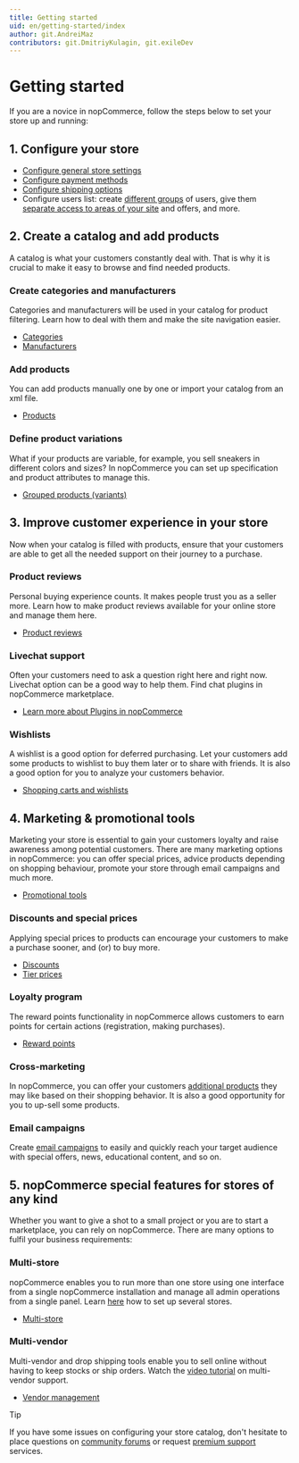 ```yaml
---
title: Getting started
uid: en/getting-started/index
author: git.AndreiMaz
contributors: git.DmitriyKulagin, git.exileDev
---
```


# Getting started

If you are a novice in nopCommerce, follow the steps below to set your store up and running:

## 1. Configure your store

- [Configure general store settings](xref:en/getting-started/advanced-configuration/your-store-information)
- [Configure payment methods](xref:en/getting-started/configure-payments/payment-methods/index)
- [Configure shipping options](xref:en/getting-started/configure-shipping/index)
- Configure users list: create [different groups](xref:en/running-your-store/customer-management/customer-roles) of users, give them [separate access to areas of your site](xref:en/running-your-store/customer-management/access-control-list) and offers, and more.

## 2. Create a catalog and add products

A catalog is what your customers constantly deal with. That is why it is crucial to make it easy to browse and find needed products.

### Create categories and manufacturers

Categories and manufacturers  will be used in your catalog for product filtering. Learn how to deal with them and make the site navigation easier.

* [Categories](xref:en/running-your-store/catalog/categories)
* [Manufacturers](xref:en/running-your-store/catalog/manufacturers)

### Add products

You can add products manually one by one or import your catalog from an xml file.

* [Products](xref:en/running-your-store/catalog/products/index)

### Define product variations

What if your products are variable, for example, you sell sneakers in different colors and sizes? In nopCommerce you can set up specification and product attributes to manage this.

* [Grouped products (variants)](xref:en/running-your-store/catalog/products/grouped-products-variants)

## 3. Improve customer experience in your store

Now when your catalog is filled with products, ensure that your customers are able to get all the needed support on their journey to a purchase.

### Product reviews

Personal buying experience counts. It makes people trust you as a seller more. Learn how to make product reviews available for your online store and manage them here.

* [Product reviews](xref:en/running-your-store/catalog/products/product-reviews)

### Livechat support

Often your customers need to ask a question right here and right now. Livechat option can be a good way to help them. Find chat plugins in nopCommerce marketplace.

* [Learn more about Plugins in nopCommerce](xref:en/getting-started/advanced-configuration/plugins-in-nopcommerce)

### Wishlists

A wishlist is a good option for deferred purchasing. Let your customers add some products to wishlist to buy them later or to share with friends. It is also a good option for you to analyze your customers behavior.

* [Shopping carts and wishlists](xref:en/running-your-store/order-management/shopping-carts-and-wishlists)

## 4. Marketing & promotional tools

Marketing your store is essential to gain your customers loyalty and raise awareness among potential customers. There are many marketing options in nopCommerce: you can offer special prices, advice products depending on shopping behaviour, promote your store through email campaigns and much more.

* [Promotional tools](xref:en/running-your-store/promotional-tools/index)

### Discounts and special prices

Applying special prices to products can encourage your customers to make a purchase sooner, and (or) to buy more.

* [Discounts](xref:en/running-your-store/promotional-tools/discounts)
* [Tier prices](xref:en/running-your-store/promotional-tools/tier-prices)

### Loyalty program

The reward points functionality in nopCommerce allows customers to earn points for certain actions (registration, making purchases).

* [Reward points](xref:en/running-your-store/promotional-tools/reward-points)

### Cross-marketing

In nopCommerce, you can offer your customers [additional products](xref:en/running-your-store/promotional-tools/cross-sells-and-related-products) they may like based on their shopping behavior. It is also a good opportunity for you to up-sell some products.

### Email campaigns

Create [email campaigns](xref:en/running-your-store/promotional-tools/email-campaigns) to easily and quickly reach your target audience with special offers, news, educational content, and so on.

## 5. nopCommerce special features for stores of any kind

Whether you want to give a shot to a small project or you are to start a marketplace, you can rely on nopCommerce. There are many options to fulfil your business requirements:

### Multi-store

nopCommerce enables you to run more than one store using one interface from a single nopCommerce installation and manage all admin operations from a single panel. Learn [here](xref:en/getting-started/advanced-configuration/multi-store) how to set up several stores.

* [Multi-store](xref:en/getting-started/advanced-configuration/multi-store)

### Multi-vendor

Multi-vendor and drop shipping tools enable you to sell online without having to keep stocks or ship orders. Watch the [video tutorial](https://www.youtube.com/watch?v=MH6r6tqfLF8&index=9&list=PLnL_aDfmRHwsbhj621A-RFb1KnzeFxYz4) on multi-vendor support.

* [Vendor management](xref:en/running-your-store/vendor-management)

> [!TIP]
> 
> If you have some issues on configuring your store catalog, don't hesitate to place questions on [community forums](http://www.nopcommerce.com/boards/forum/5/general-support) or request [premium support](http://www.nopcommerce.com/nopcommerce-premium-support-services) services.

